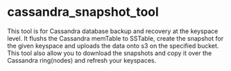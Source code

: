 # cassandra_snapshot_tool
This tool is for Cassandra database backup and recovery at the keyspace level. It flushs the Cassandra memTable to SSTable, create the snapshot for the given keyspace and uploads the data onto s3 on the specified bucket. This tool also allow you to download the snapshots and copy it over the Cassandra ring(nodes) and refresh your keyspaces.
